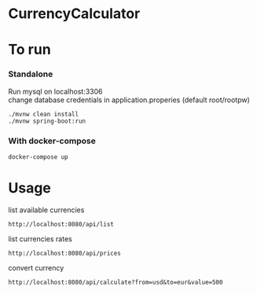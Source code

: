 # CurrencyCalculator


# To run 
### Standalone

Run mysql on localhost:3306 <br>
change database credentials in application.properies (default root/rootpw)

```
./mvnw clean install
./mvnw spring-boot:run
```

### With docker-compose
```
docker-compose up
```

# Usage
list available currencies
```
http://localhost:8080/api/list
```
list currencies rates
```
http://localhost:8080/api/prices
```
convert currency
```
http://localhost:8080/api/calculate?from=usd&to=eur&value=500
```
